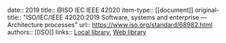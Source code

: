 date:: 2019
title:: @ISO IEC IEEE 42020
item-type:: [[document]]
original-title:: "ISO/IEC/IEEE 42020:2019 Software, systems and enterprise — Architecture processes"
url:: https://www.iso.org/standard/68982.html
authors:: [[ISO]]
links:: [Local library](zotero://select/library/items/7IFRKXGA), [Web library](https://www.zotero.org/users/6520516/items/7IFRKXGA)
